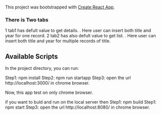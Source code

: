 This project was bootstrapped with [Create React App](https://github.com/facebook/create-react-app).

### There is Two tabs

1 tab1 has defult value to get details.
. Here user can insert both title and year for one record.
2 tab2 has also defult value to get list.
. Here user can insert both title and year for multiple records of title.

## Available Scripts

In the project directory, you can run:

Step1: npm install
Step2: npm run startapp
Step3: open the url http://localhost:3000/ in chrome browser.

Now, this app test on only chrome browser.

if you want to buld and run on the local server then
Step1: npm build
Step1: npm start
Step3: open the url http://localhost:8080/ in chrome browser.
